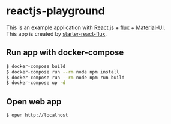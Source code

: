 # reactjs-playground
This is an example application with [React.js](http://facebook.github.io/react/) + [flux](https://facebook.github.io/flux/) + [Material-UI](http://www.material-ui.com/).  
This app is created by [starter-react-flux](https://github.com/SokichiFujita/starter-react-flux).

## Run app with docker-compose

```bash
$ docker-compose build
$ docker-compose run --rm node npm install
$ docker-compose run --rm node npm run build
$ docker-compose up -d
```

## Open web app

```
$ open http://localhost
```
